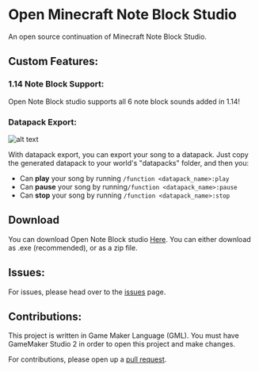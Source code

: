 # Open Minecraft Note Block Studio
An open source continuation of Minecraft Note Block Studio. 

## Custom Features:

### 1.14 Note Block Support:
Open Note Block studio supports all 6 note block sounds added in 1.14!

### Datapack Export:
![alt text](https://i.imgur.com/d8uWVLE.jpg)

With datapack export, you can export your song to a datapack. Just copy the generated datapack to your world's "datapacks" folder, and then you: 
 * Can **play** your song by running ```/function <datapack_name>:play```
* Can **pause** your song by running```/function <datapack_name>:pause```
* Can **stop** your song by running ```/function <datapack_name>:stop```

## Download
You can download Open Note Block studio [Here](https://github.com/HielkeMinecraft/OpenNoteBlockStudio/releases/latest).
You can either download as .exe (recommended), or as a zip file.

## Issues:
For issues, please head over to the [issues](https://github.com/HielkeMinecraft/OpenNoteBlockStudio/issues) page.

## Contributions:
This project is written in Game Maker Language (GML). You must have GameMaker Studio 2 in order to open this project and make changes.

For contributions, please open up a [pull request](https://github.com/HielkeMinecraft/OpenNoteBlockStudio/pulls).
